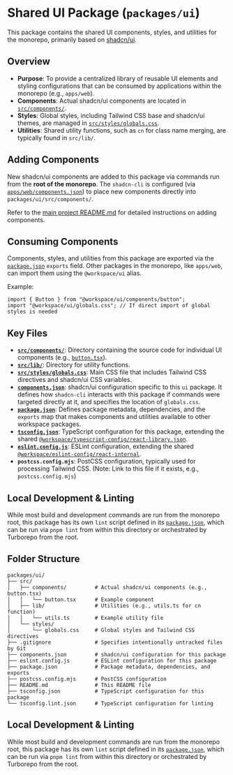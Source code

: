 # Shared UI Package (`packages/ui`)

This package contains the shared UI components, styles, and utilities for the monorepo, primarily based on [shadcn/ui](https://ui.shadcn.com/).

## Overview

- **Purpose**: To provide a centralized library of reusable UI elements and styling configurations that can be consumed by applications within the monorepo (e.g., `apps/web`).
- **Components**: Actual shadcn/ui components are located in [`src/components/`](src/components/).
- **Styles**: Global styles, including Tailwind CSS base and shadcn/ui themes, are managed in [`src/styles/globals.css`](src/styles/globals.css).
- **Utilities**: Shared utility functions, such as `cn` for class name merging, are typically found in `src/lib/`.

## Adding Components

New shadcn/ui components are added to this package via commands run from the **root of the monorepo**. The `shadcn-cli` is configured (via [`apps/web/components.json`](../../apps/web/components.json)) to place new components directly into `packages/ui/src/components/`.

Refer to the [main project README.md](../../README.md#adding-shadcnui-components) for detailed instructions on adding components.

## Consuming Components

Components, styles, and utilities from this package are exported via the [`package.json`](package.json) `exports` field. Other packages in the monorepo, like `apps/web`, can import them using the `@workspace/ui` alias.

Example:

```tsx
import { Button } from "@workspace/ui/components/button";
import "@workspace/ui/globals.css"; // If direct import of global styles is needed
```

## Key Files

- **[`src/components/`](src/components/)**: Directory containing the source code for individual UI components (e.g., [`button.tsx`](src/components/button.tsx)).
- **[`src/lib/`](src/lib/)**: Directory for utility functions.
- **[`src/styles/globals.css`](src/styles/globals.css)**: Main CSS file that includes Tailwind CSS directives and shadcn/ui CSS variables.
- **[`components.json`](components.json)**: shadcn/ui configuration specific to this `ui` package. It defines how `shadcn-cli` interacts with this package if commands were targeted directly at it, and specifies the location of `globals.css`.
- **[`package.json`](package.json)**: Defines package metadata, dependencies, and the `exports` map that makes components and utilities available to other workspace packages.
- **[`tsconfig.json`](tsconfig.json)**: TypeScript configuration for this package, extending the shared [`@workspace/typescript-config/react-library.json`](../typescript-config/react-library.json).
- **[`eslint.config.js`](eslint.config.js)**: ESLint configuration, extending the shared [`@workspace/eslint-config/react-internal`](../eslint-config/react-internal.js).
- **`postcss.config.mjs`**: PostCSS configuration, typically used for processing Tailwind CSS. (Note: Link to this file if it exists, e.g., `postcss.config.mjs`)

## Local Development & Linting

While most build and development commands are run from the monorepo root, this package has its own `lint` script defined in its [`package.json`](package.json), which can be run via `pnpm lint` from within this directory or orchestrated by Turborepo from the root.

## Folder Structure

```
packages/ui/
├── src/
│   ├── components/         # Actual shadcn/ui components (e.g., button.tsx)
│   │   └── button.tsx      # Example component
│   ├── lib/                # Utilities (e.g., utils.ts for cn function)
│   │   └── utils.ts        # Example utility file
│   └── styles/
│       └── globals.css     # Global styles and Tailwind CSS directives
├── .gitignore              # Specifies intentionally untracked files by Git
├── components.json         # shadcn/ui configuration for this package
├── eslint.config.js        # ESLint configuration for this package
├── package.json            # Package metadata, dependencies, and exports
├── postcss.config.mjs      # PostCSS configuration
├── README.md               # This README file
├── tsconfig.json           # TypeScript configuration for this package
└── tsconfig.lint.json      # TypeScript configuration for linting
```

## Local Development & Linting

While most build and development commands are run from the monorepo root, this package has its own `lint` script defined in its [`package.json`](package.json), which can be run via `pnpm lint` from within this directory or orchestrated by Turborepo from the root.
